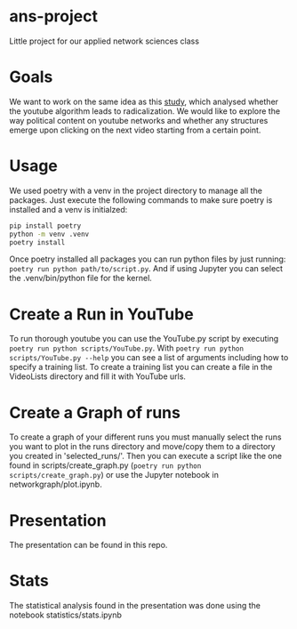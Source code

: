 # ans-project
Little project for our applied network sciences class

# Goals
We want to work on the same idea as this [study](https://doi.org/10.1073/pnas.2313377121), which analysed whether the youtube algorithm leads to radicalization. We would like to explore the way political content on youtube networks and whether any structures emerge upon clicking on the next video starting from a certain point.

# Usage
We used poetry with a venv in the project directory to manage all the packages. Just execute the following commands to make sure poetry is installed and a venv is initialzed: 
```bash
pip install poetry
python -m venv .venv
poetry install
``` 
Once poetry installed all packages you can run python files by just running: `poetry run python path/to/script.py`. And if using Jupyter you can select the .venv/bin/python file for the kernel.

# Create a Run in YouTube
To run thorough youtube you can use the YouTube.py script by executing `poetry run python scripts/YouTube.py`. With `poetry run python scripts/YouTube.py --help` you can see a list of arguments including how to specify a training list. To create a training list you can create a file in the VideoLists directory and fill it with YouTube urls.

# Create a Graph of runs
To create a graph of your different runs you must manually select the runs you want to plot in the runs directory and move/copy them to a directory you created in 'selected_runs/'. Then you can execute a script like the one found in scripts/create_graph.py (`poetry run python scripts/create_graph.py`) or use the Jupyter notebook in networkgraph/plot.ipynb.

# Presentation
The presentation can be found in this repo.

# Stats
The statistical analysis found in the presentation was done using the notebook statistics/stats.ipynb


